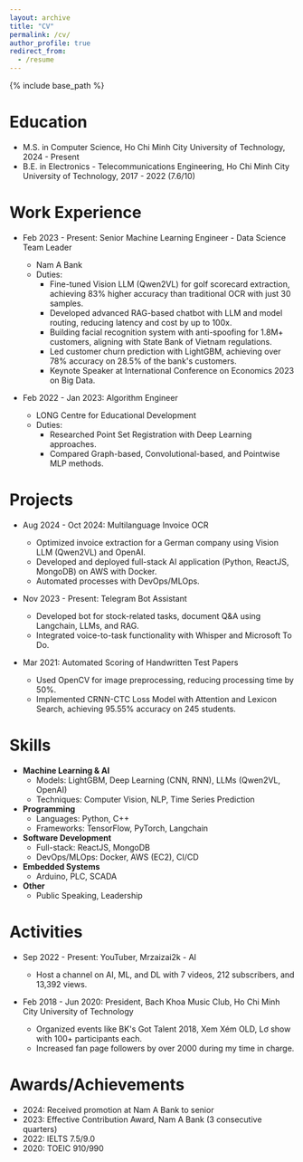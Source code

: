 ```yaml
---
layout: archive
title: "CV"
permalink: /cv/
author_profile: true
redirect_from:
  - /resume
---
```


{% include base_path %}

Education
======
* M.S. in Computer Science, Ho Chi Minh City University of Technology, 2024 - Present
* B.E. in Electronics - Telecommunications Engineering, Ho Chi Minh City University of Technology, 2017 - 2022 (7.6/10)

Work Experience
======
* Feb 2023 - Present: Senior Machine Learning Engineer - Data Science Team Leader
  * Nam A Bank
  * Duties:
    - Fine-tuned Vision LLM (Qwen2VL) for golf scorecard extraction, achieving 83% higher accuracy than traditional OCR with just 30 samples.
    - Developed advanced RAG-based chatbot with LLM and model routing, reducing latency and cost by up to 100x.
    - Building facial recognition system with anti-spoofing for 1.8M+ customers, aligning with State Bank of Vietnam regulations.
    - Led customer churn prediction with LightGBM, achieving over 78% accuracy on 28.5% of the bank's customers.
    - Keynote Speaker at International Conference on Economics 2023 on Big Data.

* Feb 2022 - Jan 2023: Algorithm Engineer
  * LONG Centre for Educational Development
  * Duties:
    - Researched Point Set Registration with Deep Learning approaches.
    - Compared Graph-based, Convolutional-based, and Pointwise MLP methods.

Projects
======
* Aug 2024 - Oct 2024: Multilanguage Invoice OCR
  - Optimized invoice extraction for a German company using Vision LLM (Qwen2VL) and OpenAI.
  - Developed and deployed full-stack AI application (Python, ReactJS, MongoDB) on AWS with Docker.
  - Automated processes with DevOps/MLOps.

* Nov 2023 - Present: Telegram Bot Assistant
  - Developed bot for stock-related tasks, document Q&A using Langchain, LLMs, and RAG.
  - Integrated voice-to-task functionality with Whisper and Microsoft To Do.

* Mar 2021: Automated Scoring of Handwritten Test Papers
  - Used OpenCV for image preprocessing, reducing processing time by 50%.
  - Implemented CRNN-CTC Loss Model with Attention and Lexicon Search, achieving 95.55% accuracy on 245 students.

Skills
======
* **Machine Learning & AI**
  - Models: LightGBM, Deep Learning (CNN, RNN), LLMs (Qwen2VL, OpenAI)
  - Techniques: Computer Vision, NLP, Time Series Prediction
* **Programming**
  - Languages: Python, C++
  - Frameworks: TensorFlow, PyTorch, Langchain
* **Software Development**
  - Full-stack: ReactJS, MongoDB
  - DevOps/MLOps: Docker, AWS (EC2), CI/CD
* **Embedded Systems**
  - Arduino, PLC, SCADA
* **Other**
  - Public Speaking, Leadership

Activities
======
* Sep 2022 - Present: YouTuber, Mrzaizai2k - AI
  - Host a channel on AI, ML, and DL with 7 videos, 212 subscribers, and 13,392 views.

* Feb 2018 - Jun 2020: President, Bach Khoa Music Club, Ho Chi Minh City University of Technology
  - Organized events like BK's Got Talent 2018, Xem Xém OLD, Lơ show with 100+ participants each.
  - Increased fan page followers by over 2000 during my time in charge.

Awards/Achievements
======
* 2024: Received promotion at Nam A Bank to senior
* 2023: Effective Contribution Award, Nam A Bank (3 consecutive quarters)
* 2022: IELTS 7.5/9.0
* 2020: TOEIC 910/990
